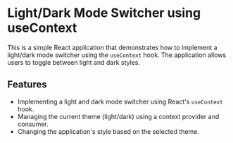 # Light/Dark Mode Switcher using useContext

This is a simple React application that demonstrates how to implement a light/dark mode switcher using the `useContext` hook. The application allows users to toggle between light and dark styles.

## Features

- Implementing a light and dark mode switcher using React's `useContext` hook.
- Managing the current theme (light/dark) using a context provider and consumer.
- Changing the application's style based on the selected theme.

